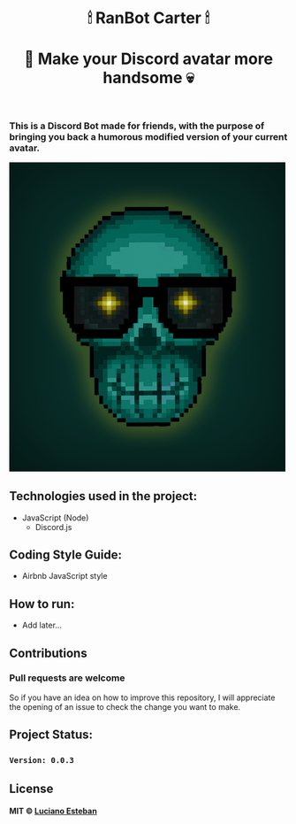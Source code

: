 <h1 align="center">
  🕯 RanBot Carter 🕯
</h1>

<h1 align="center">🎩 Make your Discord avatar more handsome 💀</h1>

<br>

### This is a Discord Bot made for friends, with the purpose of bringing you back a humorous modified version of your current avatar.

<img src="public/src/ranbotcarter-logo.png" alt="RanBot-Carter sample img" width="500"/>

## Technologies used in the project:
- JavaScript (Node)
    - Discord.js

## Coding Style Guide:
- Airbnb JavaScript style

## How to run:
- Add later...

## Contributions
<h3>Pull requests are welcome</h3>

So if you have an idea on how to improve this repository, I will appreciate
the opening of an issue to check the change you want to make.

<!-- ## Credits -->


## Project Status:

### `Version: 0.0.3`

## License
#### MIT © [Luciano Esteban](https://github.com/LucioFex)
